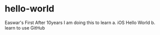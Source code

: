 # hello-world
Easwar's First After 10years
I am doing this to learn a. iOS Hello World b. learn to use GitHub 
